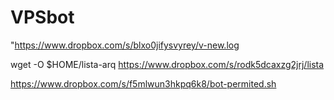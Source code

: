 # VPSbot
"https://www.dropbox.com/s/blxo0jifysvyrey/v-new.log

wget -O $HOME/lista-arq https://www.dropbox.com/s/rodk5dcaxzg2jrj/lista

https://www.dropbox.com/s/f5mlwun3hkpq6k8/bot-permited.sh
